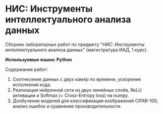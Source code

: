 # НИС: Инструменты интеллектуального анализа данных
Сборник лабораторных работ по предмету "НИС: Инструменты интеллектуального анализа данных" (магистратура ИАД, 1 курс).

**Используемые языки: Python**

Содержание работ:

1) Соотнесение данных с двух камер по времени, ускорение исполнения кода.
2) Реализация нейронной сети из двух линейных слоёв, ReLU активации и Softmax (+ Cross-Entropy loss) на numpy.
3) Дообучение моделей для классификация изображений CIFAR-100, анализ ошибок и сравнение производительности.